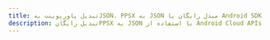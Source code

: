 ---title: تبدیل پاورپوینت بهJSON، PPSX به JSON مبدل رایگان یا Android SDKdescription: تبدیل رایگانPPSX به JSON با استفاده از Android Cloud APIs & SDK. همچنین اسناد Microsoft PowerPoint را در Cloud ایجاد، ویرایش و رندر کنید.---